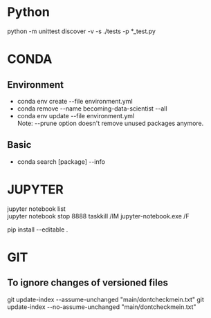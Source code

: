 # Python
python -m unittest discover -v -s ./tests -p *_test.py


# CONDA

## Environment
* conda env create --file environment.yml</br>
* conda remove --name becoming-data-scientist --all</br>
* conda env update --file environment.yml</br>
Note: --prune option doesn't remove unused packages anymore.

## Basic 
* conda search [package] --info

# JUPYTER

jupyter notebook list  
jupyter notebook stop 8888
taskkill /IM jupyter-notebook.exe /F

pip install --editable .

# GIT

## To ignore changes of versioned files 
git update-index --assume-unchanged "main/dontcheckmein.txt"
git update-index --no-assume-unchanged "main/dontcheckmein.txt"